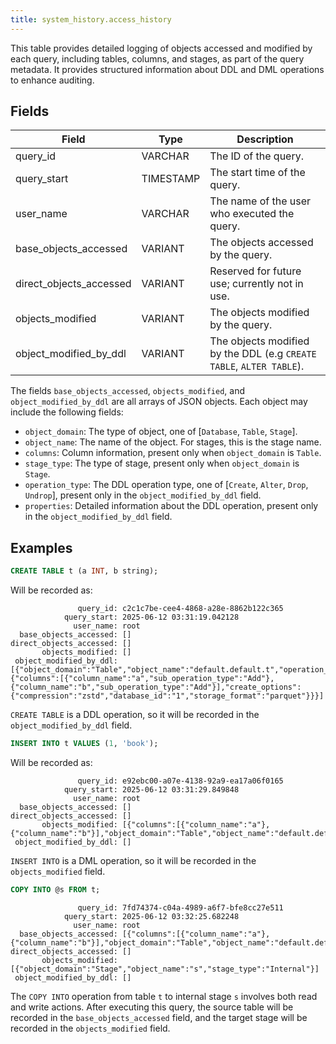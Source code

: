 ```yaml
---
title: system_history.access_history
---
```


This table provides detailed logging of objects accessed and modified by each query, including tables, columns, and stages, as part of the query metadata. It provides structured information about DDL and DML operations to enhance auditing.


## Fields

| Field                   | Type      | Description                                                                 |
|-------------------------|-----------|-----------------------------------------------------------------------------|
| query_id                | VARCHAR   | The ID of the query.                                                        |
| query_start             | TIMESTAMP | The start time of the query.                                                |
| user_name               | VARCHAR   | The name of the user who executed the query.                                |
| base_objects_accessed   | VARIANT   | The objects accessed by the query.                                          |
| direct_objects_accessed | VARIANT   | Reserved for future use; currently not in use.                              |
| objects_modified        | VARIANT   | The objects modified by the query.                                          |
| object_modified_by_ddl  | VARIANT   | The objects modified by the DDL (e.g `CREATE TABLE`, `ALTER TABLE`).        |

The fields `base_objects_accessed`, `objects_modified`, and `object_modified_by_ddl` are all arrays of JSON objects. Each object may include the following fields:

- `object_domain`: The type of object, one of [`Database`, `Table`, `Stage`].
- `object_name`: The name of the object. For stages, this is the stage name.
- `columns`: Column information, present only when `object_domain` is `Table`.
- `stage_type`: The type of stage, present only when `object_domain` is `Stage`.
- `operation_type`: The DDL operation type, one of [`Create`, `Alter`, `Drop`, `Undrop`], present only in the `object_modified_by_ddl` field.
- `properties`: Detailed information about the DDL operation, present only in the `object_modified_by_ddl` field.

## Examples


```sql
CREATE TABLE t (a INT, b string);
```

Will be recorded as:

```
               query_id: c2c1c7be-cee4-4868-a28e-8862b122c365
            query_start: 2025-06-12 03:31:19.042128
              user_name: root
  base_objects_accessed: []
direct_objects_accessed: []
       objects_modified: []
 object_modified_by_ddl: [{"object_domain":"Table","object_name":"default.default.t","operation_type":"Create","properties":{"columns":[{"column_name":"a","sub_operation_type":"Add"},{"column_name":"b","sub_operation_type":"Add"}],"create_options":{"compression":"zstd","database_id":"1","storage_format":"parquet"}}}]
```

`CREATE TABLE` is a DDL operation, so it will be recorded in the `object_modified_by_ddl` field.


```sql
INSERT INTO t VALUES (1, 'book');
```

Will be recorded as:

```
               query_id: e92ebc00-a07e-4138-92a9-ea17a06f0165
            query_start: 2025-06-12 03:31:29.849848
              user_name: root
  base_objects_accessed: []
direct_objects_accessed: []
       objects_modified: [{"columns":[{"column_name":"a"},{"column_name":"b"}],"object_domain":"Table","object_name":"default.default.t"}]
 object_modified_by_ddl: []
```

`INSERT INTO` is a DML operation, so it will be recorded in the `objects_modified` field.


```sql
COPY INTO @s FROM t;
```

```
               query_id: 7fd74374-c04a-4989-a6f7-bfe8cc27e511
            query_start: 2025-06-12 03:32:25.682248
              user_name: root
  base_objects_accessed: [{"columns":[{"column_name":"a"},{"column_name":"b"}],"object_domain":"Table","object_name":"default.default.t"}]
direct_objects_accessed: []
       objects_modified: [{"object_domain":"Stage","object_name":"s","stage_type":"Internal"}]
 object_modified_by_ddl: []
```

The `COPY INTO` operation from table `t` to internal stage `s` involves both read and write actions. After executing this query, the source table will be recorded in the `base_objects_accessed` field, and the target stage will be recorded in the `objects_modified` field.